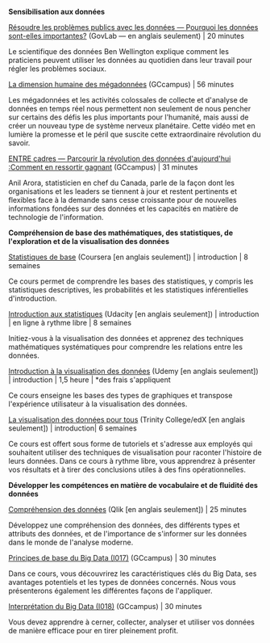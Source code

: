 **Sensibilisation aux données**

[Résoudre les problèmes publics avec les données — Pourquoi les données sont-elles importantes?](http://sppd.thegovlab.org/videos/Solving%20Public%20Problems%20with%20Data%20-%20Why%20Data%20Matters%20(Ben%20Wellington)/story_html5.html) (GovLab — en anglais seulement) | 20 minutes

Le scientifique des données Ben Wellington explique comment les praticiens peuvent utiliser les données au quotidien dans leur travail pour régler les problèmes sociaux.

[La dimension humaine des mégadonnées](https://learn-apprendre.csps-efpc.gc.ca/application/fr/content/la-dimension-humaine-des-megadonnees) (GCcampus) | 56 minutes

Les mégadonnées et les activités colossales de collecte et d&#39;analyse de données en temps réel nous permettent non seulement de nous pencher sur certains des défis les plus importants pour l&#39;humanité, mais aussi de créer un nouveau type de système nerveux planétaire. Cette vidéo met en lumière la promesse et le péril que suscite cette extraordinaire révolution du savoir.

[ENTRE cadres — Parcourir la révolution des données d&#39;aujourd&#39;hui :](https://learn-apprendre.csps-efpc.gc.ca/application/fr/content/entre-cadres-parcourir-la-revolution-des-donnees-daujourdhui-comment-en-ressortir-gagnant-0)[Comment en ressortir gagnant](https://learn-apprendre.csps-efpc.gc.ca/application/en/content/executalk-navigating-todays-data-revolution-how-come-out-top-0) (GCcampus) | 31 minutes

Anil Arora, statisticien en chef du Canada, parle de la façon dont les organisations et les leaders se tiennent à jour et restent pertinents et flexibles face à la demande sans cesse croissante pour de nouvelles informations fondées sur des données et les capacités en matière de technologie de l&#39;information.

**Compréhension de base des mathématiques, des statistiques, de l&#39;exploration et de la visualisation des données**

[Statistiques de base](https://www.coursera.org/learn/basic-statistics) (Coursera [en anglais seulement]) | introduction | 8 semaines

Ce cours permet de comprendre les bases des statistiques, y compris les statistiques descriptives, les probabilités et les statistiques inférentielles d&#39;introduction.

[Introduction aux statistiques](https://www.udacity.com/course/intro-to-statistics--st101) (Udacity [en anglais seulement]) | introduction | en ligne à rythme libre | 8 semaines

Initiez-vous à la visualisation des données et apprenez des techniques mathématiques systématiques pour comprendre les relations entre les données.

[Introduction à la visualisation des données](https://www.udemy.com/introduction-to-data-visualization/) (Udemy [en anglais seulement]) | introduction | 1,5 heure | \*des frais s&#39;appliquent

Ce cours enseigne les bases des types de graphiques et transpose l&#39;expérience utilisateur à la visualisation des données.

[La visualisation des données pour tous](https://www.edx.org/course/data-visualization-all-trinityx-t005x) (Trinity College/edX [en anglais seulement]) | introduction| 6 semaines

Ce cours est offert sous forme de tutoriels et s&#39;adresse aux employés qui souhaitent utiliser des techniques de visualisation pour raconter l&#39;histoire de leurs données. Dans ce cours à rythme libre, vous apprendrez à présenter vos résultats et à tirer des conclusions utiles à des fins opérationnelles.

**Développer les compétences en matière de vocabulaire et de fluidité des données**

[Compréhension des données](https://qcc.qlik.com/pluginfile.php/17953/mod_resource/content/3/DataVideo1/DataVideo1.html) (Qlik [en anglais seulement]) | 25 minutes

Développez une compréhension des données, des différents types et attributs des données, et de l&#39;importance de s&#39;informer sur les données dans le monde de l&#39;analyse moderne.

[Principes de base du Big Data (I017)](https://learn-apprendre.csps-efpc.gc.ca/application/fr/content/principes-de-base-du-big-data-i017) (GCcampus) | 30 minutes

Dans ce cours, vous découvrirez les caractéristiques clés du Big Data, ses avantages potentiels et les types de données concernés. Nous vous présenterons également les différentes façons de l&#39;appliquer.

[Interprétation du Big Data (I018)](https://learn-apprendre.csps-efpc.gc.ca/application/fr/content/interpretation-du-big-data-i018) (GCcampus) | 30 minutes

Vous devez apprendre à cerner, collecter, analyser et utiliser vos données de manière efficace pour en tirer pleinement profit.